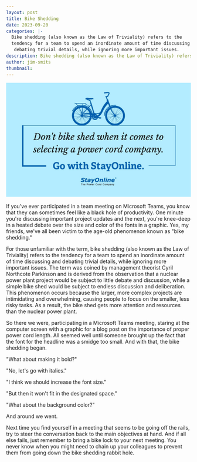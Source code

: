 ```yaml
---
layout: post
title: Bike Shedding
date: 2023-09-20
categories: |-
  Bike shedding (also known as the Law of Triviality) refers to the 
  tendency for a team to spend an inordinate amount of time discussing and
   debating trivial details, while ignoring more important issues.
description: Bike shedding (also known as the Law of Triviality) refers to the tendency for a team to spend an inordinate amount of time discussing and debating trivial details, while ignoring more important issues.
author: jim-smits
thumbnail:
---
```

![Bike Shedding](/assets/images/posts/sol_bike_shedding.jpg "Bike Shedding")

If you've ever participated in a team meeting on Microsoft Teams, you know that they can sometimes feel like a black hole of productivity. One minute you're discussing important project updates and the next, you're knee-deep in a heated debate over the size and color of the fonts in a graphic. Yes, my friends, we've all been victim to the age-old phenomenon known as "bike shedding."

For those unfamiliar with the term, bike shedding (also known as the Law of Triviality) refers to the tendency for a team to spend an inordinate amount of time discussing and debating trivial details, while ignoring more important issues. The term was coined by management theorist Cyril Northcote Parkinson and is derived from the observation that a nuclear power plant project would be subject to little debate and discussion, while a simple bike shed would be subject to endless discussion and deliberation. This phenomenon occurs because the larger, more complex projects are intimidating and overwhelming, causing people to focus on the smaller, less risky tasks. As a result, the bike shed gets more attention and resources than the nuclear power plant.

So there we were, participating in a Microsoft Teams meeting, staring at the computer screen with a graphic for a blog post on the importance of proper power cord length. All seemed well until someone brought up the fact that the font for the headline was a smidge too small. And with that, the bike shedding began.

"What about making it bold?"

"No, let's go with italics."

"I think we should increase the font size."

"But then it won't fit in the designated space."

"What about the background color?"

And around we went.

Next time you find yourself in a meeting that seems to be going off the rails, try to steer the conversation back to the main objectives at hand. And if all else fails, just remember to bring a bike lock to your next meeting. You never know when you might need to chain up your colleagues to prevent them from going down the bike shedding rabbit hole.
